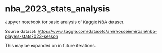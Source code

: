 # nba_2023_stats_analysis
Jupyter notebook for basic analysis of Kaggle NBA dataset.

Source dataset: https://www.kaggle.com/datasets/amirhosseinmirzaie/nba-players-stats2023-season

This may be expanded on in future iterations.